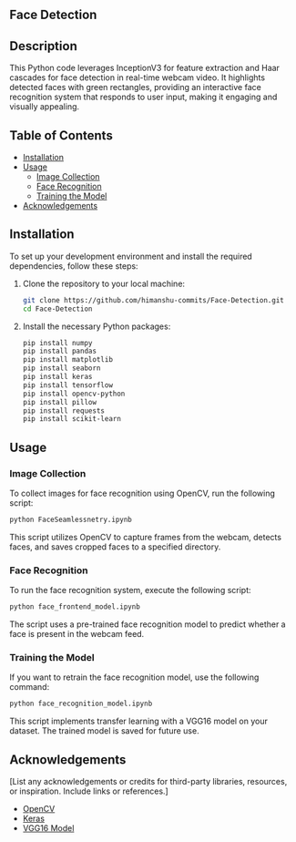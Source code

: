 
## Face Detection

## Description
This Python code leverages InceptionV3 for feature extraction and Haar cascades for face detection in real-time webcam video. It highlights detected faces with green rectangles, providing an interactive face recognition system that responds to user input, making it engaging and visually appealing.

## Table of Contents
- [Installation](#installation)
- [Usage](#usage)
  - [Image Collection](#image-collection)
  - [Face Recognition](#face-recognition)
  - [Training the Model](#training-the-model)
- [Acknowledgements](#acknowledgements)

## Installation
To set up your development environment and install the required dependencies, follow these steps:

1. Clone the repository to your local machine:
   ```bash
   git clone https://github.com/himanshu-commits/Face-Detection.git
   cd Face-Detection
   ```

2. Install the necessary Python packages:
   ```bash
   pip install numpy
   pip install pandas
   pip install matplotlib
   pip install seaborn
   pip install keras
   pip install tensorflow
   pip install opencv-python
   pip install pillow
   pip install requests
   pip install scikit-learn
   ```

## Usage

### Image Collection
To collect images for face recognition using OpenCV, run the following script:
```bash
python FaceSeamlessnetry.ipynb
```

This script utilizes OpenCV to capture frames from the webcam, detects faces, and saves cropped faces to a specified directory.

### Face Recognition
To run the face recognition system, execute the following script:
```bash
python face_frontend_model.ipynb
```

The script uses a pre-trained face recognition model to predict whether a face is present in the webcam feed.

### Training the Model
If you want to retrain the face recognition model, use the following command:
```bash
python face_recognition_model.ipynb
```

This script implements transfer learning with a VGG16 model on your dataset. The trained model is saved for future use.


## Acknowledgements
[List any acknowledgements or credits for third-party libraries, resources, or inspiration. Include links or references.]

- [OpenCV](https://opencv.org/)
- [Keras](https://keras.io/)
- [VGG16 Model](https://keras.io/api/applications/vgg/)
